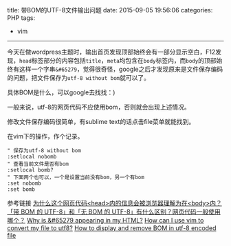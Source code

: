 title: 带BOM的UTF-8文件输出问题
date: 2015-09-05 19:56:06
categories: PHP
tags:
- vim
---

今天在做wordpress主题时，输出首页发现顶部始终会有一部分显示空白，F12发现，`head`标签部分的内容包括`title`，`meta`均包含在`body`标签内，而`body`的顶部始终有这样一个字串`&#65279`，觉得很奇怪，google之后才发现原来是文件保存编码的问题，把文件保存为`utf-8 without bom`就可以了。

<!--more-->

具体BOM是什么，可以google去找找：)

一般来说，utf-8的网页代码不应使用bom，否则就会出现上述情况。

修改文件保存编码很简单，有sublime text的话点击file菜单就能找到。

在vim下的操作，作个记录。
```
" 保存为utf-8 without bom
:setlocal nobomb 
" 查看当前文件是否有bom
:setlocal bomb?
" 下面两个也可以，一个是设置当前没有bom，另一个有bom
:set nobomb
:set bomb
```

参考链接
[为什么这个网页代码&lt;head&gt;内的信息会被浏览器理解为在&lt;body&gt;内？](http://www.zhihu.com/question/20138814)
[「带 BOM 的 UTF-8」和「无 BOM 的 UTF-8」有什么区别？网页代码一般使用哪个？](http://www.zhihu.com/question/20167122)
[Why is &#65279 appearing in my HTML?](http://stackoverflow.com/questions/9691771/why-is-65279-appearing-in-my-html)
[How can I use vim to convert my file to utf8?](http://stackoverflow.com/questions/9310274/how-can-i-use-vim-to-convert-my-file-to-utf8)
[How to display and remove BOM in utf-8 encoded file](http://vim.1045645.n5.nabble.com/How-to-display-and-remove-BOM-in-utf-8-encoded-file-td4681708.html)